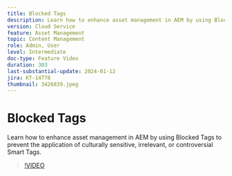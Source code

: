```yaml
---
title: Blocked Tags
description: Learn how to enhance asset management in AEM by using Blocked Tags to prevent the application of culturally sensitive, irrelevant, or controversial Smart Tags.
version: Cloud Service
feature: Asset Management
topic: Content Management
role: Admin, User
level: Intermediate
doc-type: Feature Video
duration: 303
last-substantial-update: 2024-01-12
jira: KT-14778
thumbnail: 3426839.jpeg
---
```


# Blocked Tags

Learn how to enhance asset management in AEM by using Blocked Tags to prevent the application of culturally sensitive, irrelevant, or controversial Smart Tags.

>[!VIDEO](https://video.tv.adobe.com/v/3426839/?learn=on)
